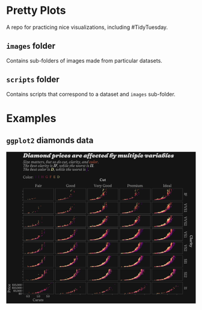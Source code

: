 # Pretty Plots

A repo for practicing nice visualizations, including #TidyTuesday.

## `images` folder

Contains sub-folders of images made from particular datasets.

## `scripts` folder

Contains scripts that correspond to a dataset and `images` sub-folder.

# Examples

## `ggplot2` diamonds data

![](images/diamonds/diamond_price_facets.jpg)